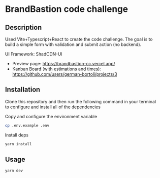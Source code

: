 # BrandBastion code challenge

## Description

Used Vite+Typescript+React to create the code challenge. The goal is to build a simple form with validation and submit action (no backend).

UI Framework: ShadCDN-UI

- Preview page: https://brandbastion-cc.vercel.app/
- Kanban Board (with estimations and times): https://github.com/users/german-bortoli/projects/3

## Installation

Clone this repository and then run the following command in your terminal to configure and install all of the dependencies

Copy and configure the environment variable

```bash
cp .env.example .env
```

Install deps

```bash
yarn install
```

## Usage

```bash
yarn dev
```
